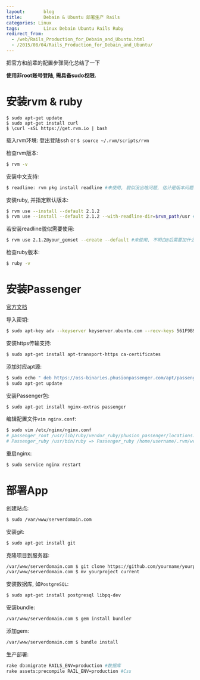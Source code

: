 ```yaml
---
layout: 	  blog
title:		  Debain & Ubuntu 部署生产 Rails
categories: Linux
tags: 		  Linux Debain Ubuntu Rails Ruby
redirect_from:
  - /web/Rails_Production_for_Debain_and_Ubuntu.html
  - /2015/08/04/Rails_Production_for_Debain_and_Ubuntu/
---
```


把官方和前辈的配置步骤简化总结了一下

**使用非root账号登陆, 需具备sudo权限.**

# 安装rvm & ruby

```
$ sudo apt-get update
$ sudo apt-get install curl
$ \curl -sSL https://get.rvm.io | bash
```
载入rvm环境: 登出登陆ssh or `$ source ~/.rvm/scripts/rvm`

检查rvm版本: 

```bash
$ rvm -v
```

安装中文支持:

```bash
$ readline: rvm pkg install readline #未使用, 貌似没出啥问题, 估计是版本问题
```
安装ruby, 并指定默认版本: 

```bash
$ rvm use --install --default 2.1.2
$ rvm use --install --default 2.1.2 --with-readline-dir=$rvm_path/usr #未使用
```
若安装readline貌似需要使用:

```bash
$ rvm use 2.1.2@your_gemset --create --default #未使用, 不明白@后需要加什么
```
检查ruby版本: 

```bash
$ ruby -v
```
<!-- more -->
# 安装Passenger
[官方文档](https://www.phusionpassenger.com/documentation/Users%20guide%20Nginx.html#install_on_debian_ubuntu)

导入密钥: 

```bash
$ sudo apt-key adv --keyserver keyserver.ubuntu.com --recv-keys 561F9B9CAC40B2F7
```
安装https传输支持: 

```bash
$ sudo apt-get install apt-transport-https ca-certificates
```

添加对应apt源:

```bash
$ sudo echo " deb https://oss-binaries.phusionpassenger.com/apt/passenger squeeze main" > /etc/apt/sources.list.d/passenger.list
$ sudo apt-get update
```
安装Passenger包: 

```bash
$ sudo apt-get install nginx-extras passenger
```
编辑配置文件`vim nginx.conf`:

```bash
$ sudo vim /etc/nginx/nginx.conf
# passenger_root /usr/lib/ruby/vendor_ruby/phusion_passenger/locations.ini =>去掉 #
# Passenger_ruby /usr/bin/ruby => Passenger_ruby /home/username/.rvm/wrappers/default/ruby
```
重启nginx: 
```bash
$ sudo service nginx restart
```

# 部署App
创建站点:

```bash
$ sudo /var/www/serverdomain.com
```

安装git: 

```bash
$ sudo apt-get install git
```

克隆项目到服务器: 
 
```bash
/var/www/serverdomain.com $ git clone https://github.com/yourname/yourproject.git
/var/www/serverdomain.com $ mv yourproject current
```
安装数据库, 如`PostgreSQL`:

```bash
$ sudo apt-get install postgresql libpq-dev
```
安装bundle: 

```bash
/var/www/serverdomain.com $ gem install bundler
```
添加gem: 

```bash
/var/www/serverdomain.com $ bundle install
```
生产部署: 

```bash
rake db:migrate RAILS_ENV=production #数据库
rake assets:precompile RAIL_ENV=production #Css
```
 
 